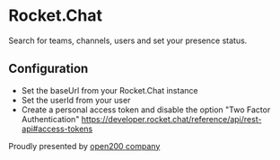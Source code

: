 # Rocket.Chat

Search for teams, channels, users and set your presence status.

## Configuration
- Set the baseUrl from your Rocket.Chat instance
- Set the userId from your user
- Create a personal access token and disable the option "Two Factor Authentication"
https://developer.rocket.chat/reference/api/rest-api#access-tokens


Proudly presented by [open200 company](https://open200.com/) 